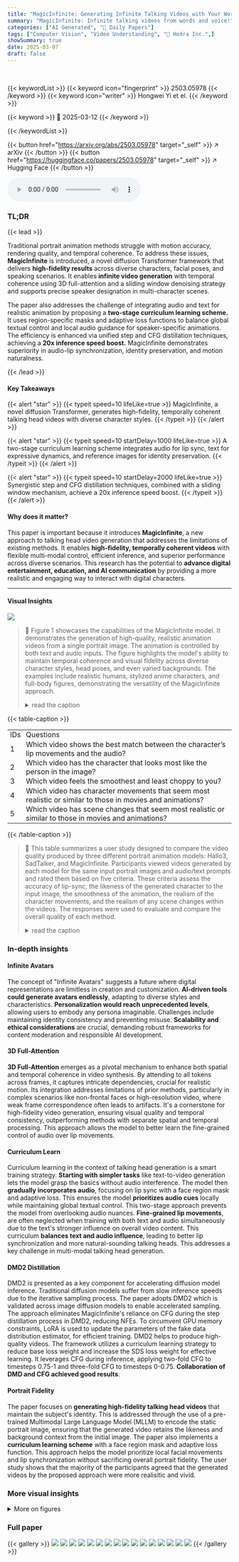 ```yaml
---
title: "MagicInfinite: Generating Infinite Talking Videos with Your Words and Voice"
summary: "MagicInfinite: Infinite talking videos from words and voice!"
categories: ["AI Generated", "🤗 Daily Papers"]
tags: ["Computer Vision", "Video Understanding", "🏢 Hedra Inc.",]
showSummary: true
date: 2025-03-07
draft: false
---
```


<br>

{{< keywordList >}}
{{< keyword icon="fingerprint" >}} 2503.05978 {{< /keyword >}}
{{< keyword icon="writer" >}} Hongwei Yi et el. {{< /keyword >}}
 
{{< keyword >}} 🤗 2025-03-12 {{< /keyword >}}
 
{{< /keywordList >}}

{{< button href="https://arxiv.org/abs/2503.05978" target="_self" >}}
↗ arXiv
{{< /button >}}
{{< button href="https://huggingface.co/papers/2503.05978" target="_self" >}}
↗ Hugging Face
{{< /button >}}



<audio controls>
    <source src="https://ai-paper-reviewer.com/2503.05978/podcast.wav" type="audio/wav">
    Your browser does not support the audio element.
</audio>


### TL;DR


{{< lead >}}

Traditional portrait animation methods struggle with motion accuracy, rendering quality, and temporal coherence. To address these issues, **MagicInfinite** is introduced, a novel diffusion Transformer framework that delivers **high-fidelity results** across diverse characters, facial poses, and speaking scenarios. It enables **infinite video generation** with temporal coherence using 3D full-attention and a sliding window denoising strategy and supports precise speaker designation in multi-character scenes. 



The paper also addresses the challenge of integrating audio and text for realistic animation by proposing a **two-stage curriculum learning scheme.** It uses region-specific masks and adaptive loss functions to balance global textual control and local audio guidance for speaker-specific animations. The efficiency is enhanced via unified step and CFG distillation techniques, achieving a **20x inference speed boost.** MagicInfinite demonstrates superiority in audio-lip synchronization, identity preservation, and motion naturalness.

{{< /lead >}}


#### Key Takeaways

{{< alert "star" >}}
{{< typeit speed=10 lifeLike=true >}} MagicInfinite, a novel diffusion Transformer, generates high-fidelity, temporally coherent talking head videos with diverse character styles. {{< /typeit >}}
{{< /alert >}}

{{< alert "star" >}}
{{< typeit speed=10 startDelay=1000 lifeLike=true >}} A two-stage curriculum learning scheme integrates audio for lip sync, text for expressive dynamics, and reference images for identity preservation. {{< /typeit >}}
{{< /alert >}}

{{< alert "star" >}}
{{< typeit speed=10 startDelay=2000 lifeLike=true >}} Synergistic step and CFG distillation techniques, combined with a sliding window mechanism, achieve a 20x inference speed boost. {{< /typeit >}}
{{< /alert >}}

#### Why does it matter?
This paper is important because it introduces **MagicInfinite**, a new approach to talking head video generation that addresses the limitations of existing methods. It enables **high-fidelity, temporally coherent videos** with flexible multi-modal control, efficient inference, and superior performance across diverse scenarios. This research has the potential to **advance digital entertainment, education, and AI communication** by providing a more realistic and engaging way to interact with digital characters.

------
#### Visual Insights



![](https://arxiv.org/html/2503.05978/extracted/6258787/Figure/teaser_0308.png)

> 🔼 Figure 1 showcases the capabilities of the MagicInfinite model.  It demonstrates the generation of high-quality, realistic animation videos from a single portrait image. The animation is controlled by both text and audio inputs. The figure highlights the model's ability to maintain temporal coherence and visual fidelity across diverse character styles, head poses, and even varied backgrounds. The examples include realistic humans, stylized anime characters, and full-body figures, demonstrating the versatility of the MagicInfinite approach.
> <details>
> <summary>read the caption</summary>
> Figure 1:  Given a portrait image, our model can generate compelling, realistic, and vivid animation videos with control over text and voice, ensuring temporal coherence and perceptual quality even under significant head pose variations and diverse portrait styles.
> </details>





{{< table-caption >}}
<table class="ltx_tabular ltx_centering ltx_align_middle" id="S4.T1.1">
<tr class="ltx_tr" id="S4.T1.1.1">
<td class="ltx_td ltx_align_left ltx_border_r ltx_border_tt" id="S4.T1.1.1.1" style="padding:0.5pt 4.3pt;">IDs</td>
<td class="ltx_td ltx_align_justify ltx_align_top ltx_border_tt" id="S4.T1.1.1.2" style="padding:0.5pt 4.3pt;">
<span class="ltx_inline-block ltx_align_top" id="S4.T1.1.1.2.1">
<span class="ltx_p" id="S4.T1.1.1.2.1.1" style="width:170.7pt;">Questions</span>
</span>
</td>
</tr>
<tr class="ltx_tr" id="S4.T1.1.2">
<td class="ltx_td ltx_align_left ltx_border_r ltx_border_t" id="S4.T1.1.2.1" style="padding:0.5pt 4.3pt;">1</td>
<td class="ltx_td ltx_align_justify ltx_align_top ltx_border_t" id="S4.T1.1.2.2" style="padding:0.5pt 4.3pt;">
<span class="ltx_inline-block ltx_align_top" id="S4.T1.1.2.2.1">
<span class="ltx_p" id="S4.T1.1.2.2.1.1" style="width:170.7pt;">Which video shows the best match between the character’s lip movements and the audio?</span>
</span>
</td>
</tr>
<tr class="ltx_tr" id="S4.T1.1.3">
<td class="ltx_td ltx_align_left ltx_border_r ltx_border_t" id="S4.T1.1.3.1" style="padding:0.5pt 4.3pt;">2</td>
<td class="ltx_td ltx_align_justify ltx_align_top ltx_border_t" id="S4.T1.1.3.2" style="padding:0.5pt 4.3pt;">
<span class="ltx_inline-block ltx_align_top" id="S4.T1.1.3.2.1">
<span class="ltx_p" id="S4.T1.1.3.2.1.1" style="width:170.7pt;">Which video has the character that looks most like the person in the image?</span>
</span>
</td>
</tr>
<tr class="ltx_tr" id="S4.T1.1.4">
<td class="ltx_td ltx_align_left ltx_border_r ltx_border_t" id="S4.T1.1.4.1" style="padding:0.5pt 4.3pt;">3</td>
<td class="ltx_td ltx_align_justify ltx_align_top ltx_border_t" id="S4.T1.1.4.2" style="padding:0.5pt 4.3pt;">
<span class="ltx_inline-block ltx_align_top" id="S4.T1.1.4.2.1">
<span class="ltx_p" id="S4.T1.1.4.2.1.1" style="width:170.7pt;">Which video feels the smoothest and least choppy to you?</span>
</span>
</td>
</tr>
<tr class="ltx_tr" id="S4.T1.1.5">
<td class="ltx_td ltx_align_left ltx_border_r ltx_border_t" id="S4.T1.1.5.1" style="padding:0.5pt 4.3pt;">4</td>
<td class="ltx_td ltx_align_justify ltx_align_top ltx_border_t" id="S4.T1.1.5.2" style="padding:0.5pt 4.3pt;">
<span class="ltx_inline-block ltx_align_top" id="S4.T1.1.5.2.1">
<span class="ltx_p" id="S4.T1.1.5.2.1.1" style="width:170.7pt;">Which video has character movements that seem most realistic or similar to those in movies and animations?</span>
</span>
</td>
</tr>
<tr class="ltx_tr" id="S4.T1.1.6">
<td class="ltx_td ltx_align_left ltx_border_bb ltx_border_r ltx_border_t" id="S4.T1.1.6.1" style="padding:0.5pt 4.3pt;">5</td>
<td class="ltx_td ltx_align_justify ltx_align_top ltx_border_bb ltx_border_t" id="S4.T1.1.6.2" style="padding:0.5pt 4.3pt;">
<span class="ltx_inline-block ltx_align_top" id="S4.T1.1.6.2.1">
<span class="ltx_p" id="S4.T1.1.6.2.1.1" style="width:170.7pt;">Which video has scene changes that seem most realistic or similar to those in movies and animations?</span>
</span>
</td>
</tr>
</table>{{< /table-caption >}}

> 🔼 This table summarizes a user study designed to compare the video quality produced by three different portrait animation models: Hallo3, SadTalker, and MagicInfinite.  Participants viewed videos generated by each model for the same input portrait images and audio/text prompts and rated them based on five criteria.  These criteria assess the accuracy of lip-sync, the likeness of the generated character to the input image, the smoothness of the animation, the realism of the character movements, and the realism of any scene changes within the videos.  The responses were used to evaluate and compare the overall quality of each method.
> <details>
> <summary>read the caption</summary>
> Table 1: The user study comprises a list of five questions. Participants in the user study will answer these questions based on the videos synthesized by Hallo3, SadTalker, and MagicInfinite, as well as the corresponding portrait images.
> </details>





### In-depth insights


#### Infinite Avatars
The concept of "Infinite Avatars" suggests a future where digital representations are limitless in creation and customization. **AI-driven tools could generate avatars endlessly**, adapting to diverse styles and characteristics. **Personalization would reach unprecedented levels**, allowing users to embody any persona imaginable. Challenges include maintaining identity consistency and preventing misuse. **Scalability and ethical considerations** are crucial, demanding robust frameworks for content moderation and responsible AI development.

#### 3D Full-Attention
**3D Full-Attention** emerges as a pivotal mechanism to enhance both spatial and temporal coherence in video synthesis. By attending to all tokens across frames, it captures intricate dependencies, crucial for realistic motion. Its integration addresses limitations of prior methods, particularly in complex scenarios like non-frontal faces or high-resolution video, where weak frame correspondence often leads to artifacts. It's a cornerstone for high-fidelity video generation, ensuring visual quality and temporal consistency, outperforming methods with separate spatial and temporal processing. This approach allows the model to better learn the fine-grained control of audio over lip movements.

#### Curriculum Learn
Curriculum learning in the context of talking head generation is a smart training strategy. **Starting with simpler tasks** like text-to-video generation lets the model grasp the basics without audio interference. The model then **gradually incorporates audio**, focusing on lip sync with a face region mask and adaptive loss. This ensures the model **prioritizes audio cues** locally while maintaining global textual control. This two-stage approach prevents the model from overlooking audio nuances. **Fine-grained lip movements**, are often neglected when training with both text and audio simultaneously due to the text's stronger influence on overall video content. This curriculum **balances text and audio influence**, leading to better lip synchronization and more natural-sounding talking heads. This addresses a key challenge in multi-modal talking head generation.

#### DMD2 Distillation
DMD2 is presented as a key component for accelerating diffusion model inference. Traditional diffusion models suffer from slow inference speeds due to the iterative sampling process. The paper adopts DMD2 which is validated across image diffusion models to enable accelerated sampling. The approach eliminates MagicInfinite's reliance on CFG during the step distillation process in DMD2, reducing NFEs. To circumvent GPU memory constraints, LoRA is used to update the parameters of the fake data distribution estimator, for efficient training. DMD2 helps to produce high-quality videos. The framework utilizes a curriculum learning strategy to reduce base loss weight and increase the SDS loss weight for effective learning. It leverages CFG during inference, applying two-fold CFG to timesteps 0.75-1 and three-fold CFG to timesteps 0-0.75. **Collaboration of DMD and CFG achieved good results**. 

#### Portrait Fidelity
The paper focuses on **generating high-fidelity talking head videos** that maintain the subject's identity. This is addressed through the use of a pre-trained Multimodal Large Language Model (MLLM) to encode the static portrait image, ensuring that the generated video retains the likeness and background context from the initial image. The paper also implements a **curriculum learning scheme** with a face region mask and adaptive loss function. This approach helps the model prioritize local facial movements and lip synchronization without sacrificing overall portrait fidelity. The user study shows that the majority of the participants agreed that the generated videos by the proposed approach were more realisitic and vivid.


### More visual insights

<details>
<summary>More on figures
</summary>


![](https://arxiv.org/html/2503.05978/x1.png)

> 🔼 Figure 2 illustrates the architecture of the MagicInfinite model, a hybrid dual-to-single-stream diffusion model.  The process begins with a static portrait image and textual prompt. A Multimodal Large Language Model (MLLM) encodes this information into tokens. Simultaneously, the audio input is processed by Wav2Vec, and an audio encoder adjusts the sampling rate. A face region mask guides the audio processing to focus on lip synchronization.  These tokens (text and audio) are combined and fed into a text-to-video (T2V) model. This model is refined through denoising steps with audio cross-attention incorporated in the final blocks to ensure precise lip synchronization.  The output is a high-fidelity, talking-head video.
> <details>
> <summary>read the caption</summary>
> Figure 2:  Overview of MagicInfinite. MagicInfinite employs a hybrid dual-to-single-stream denoising network with Audio Cross-Attention in final blocks. MLLM encodes static portrait and text into tokens, concatenated for T2V, refined, and denoised. Wav2Vec encodes audio, resampled by an Audio Encoder, and guided by a Face Region Mask for precise lip sync and adaptive loss.
> </details>



![](https://arxiv.org/html/2503.05978/x2.png)

> 🔼 This figure illustrates the architecture of the modified DMD2 model used for efficient inference.  The key improvements are a curriculum learning strategy that smoothly transitions between different loss functions (base loss and SDS loss), preventing instability during training.  Additionally, a two-fold to three-fold CFG (classifier-free guidance) attenuation method is used during the calculation of the real data distribution. This refinement significantly improves the motion dynamics and quality of the generated video, enabling more fluid and natural movement.
> <details>
> <summary>read the caption</summary>
> Figure 3: The overview of our modified DMD2. We employed a curriculum learning strategy to gradually reduce the weight of the base loss while progressively increasing the weight of the SDS loss, effectively avoiding abrupt shifts in learning objectives. Furthermore, we adopted a two-fold to three-fold CFG attenuation strategy in the calculation of the real data distribution, which significantly enhances the motion dynamics of the generated video.
> </details>



![](https://arxiv.org/html/2503.05978/x3.png)

> 🔼 Figure 4 showcases various video generation results from the MagicInfinite model, highlighting its ability to create high-quality and realistic talking avatar videos with diverse character types and styles, including realistic humans and stylized anime characters.  The videos demonstrate accurate lip synchronization with the input audio, natural head and facial movements, and coherent background integration, even under significant head pose variations and different lighting conditions.  The figure visually emphasizes the model's capability for precise control over video generation parameters, showcasing its ability to generate compelling and diverse animation across various scenarios.
> <details>
> <summary>read the caption</summary>
> Figure 4: Qualitative experimental results of MagicInfinite
> </details>



</details>






### Full paper

{{< gallery >}}
<img src="https://ai-paper-reviewer.com/2503.05978/1.png" class="grid-w50 md:grid-w33 xl:grid-w25" />
<img src="https://ai-paper-reviewer.com/2503.05978/2.png" class="grid-w50 md:grid-w33 xl:grid-w25" />
<img src="https://ai-paper-reviewer.com/2503.05978/3.png" class="grid-w50 md:grid-w33 xl:grid-w25" />
<img src="https://ai-paper-reviewer.com/2503.05978/4.png" class="grid-w50 md:grid-w33 xl:grid-w25" />
<img src="https://ai-paper-reviewer.com/2503.05978/5.png" class="grid-w50 md:grid-w33 xl:grid-w25" />
<img src="https://ai-paper-reviewer.com/2503.05978/6.png" class="grid-w50 md:grid-w33 xl:grid-w25" />
<img src="https://ai-paper-reviewer.com/2503.05978/7.png" class="grid-w50 md:grid-w33 xl:grid-w25" />
<img src="https://ai-paper-reviewer.com/2503.05978/8.png" class="grid-w50 md:grid-w33 xl:grid-w25" />
<img src="https://ai-paper-reviewer.com/2503.05978/9.png" class="grid-w50 md:grid-w33 xl:grid-w25" />
<img src="https://ai-paper-reviewer.com/2503.05978/10.png" class="grid-w50 md:grid-w33 xl:grid-w25" />
<img src="https://ai-paper-reviewer.com/2503.05978/11.png" class="grid-w50 md:grid-w33 xl:grid-w25" />
<img src="https://ai-paper-reviewer.com/2503.05978/12.png" class="grid-w50 md:grid-w33 xl:grid-w25" />
<img src="https://ai-paper-reviewer.com/2503.05978/13.png" class="grid-w50 md:grid-w33 xl:grid-w25" />
<img src="https://ai-paper-reviewer.com/2503.05978/14.png" class="grid-w50 md:grid-w33 xl:grid-w25" />
<img src="https://ai-paper-reviewer.com/2503.05978/15.png" class="grid-w50 md:grid-w33 xl:grid-w25" />
<img src="https://ai-paper-reviewer.com/2503.05978/16.png" class="grid-w50 md:grid-w33 xl:grid-w25" />
{{< /gallery >}}